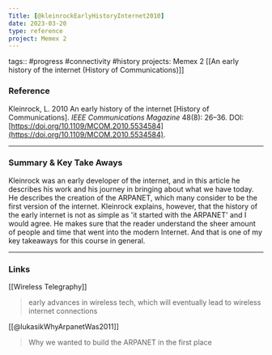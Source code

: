 ```yaml
---
Title: [@kleinrockEarlyHistoryInternet2010]
date: 2023-03-20
type: reference
project: Memex 2
---
```


tags:: #progress #connectivity #history 
projects: Memex 2
[[An early history of the internet (History of Communications)]]

### Reference 

Kleinrock, L. 2010 An early history of the internet [History of Communications]. _IEEE Communications Magazine_ 48(8): 26–36. DOI: [https://doi.org/10.1109/MCOM.2010.5534584](https://doi.org/10.1109/MCOM.2010.5534584).

---

### Summary & Key Take Aways

Kleinrock was an early developer of the internet, and in this article he describes his work and his journey in bringing about what we have today. He describes the creation of the ARPANET, which many consider to be the first version of the internet. Kleinrock explains, however, that the history of the early internet is not as simple as 'it started with the ARPANET' and I would agree. He makes sure that the reader understand the sheer amount of people and time that went into the modern Internet. And that is one of my key takeaways for this course in general.

--- 

### Links

[[Wireless Telegraphy]]
>early advances in wireless tech, which will eventually lead to wireless internet connections

[[@lukasikWhyArpanetWas2011]]
> Why we wanted to build the ARPANET in the first place
